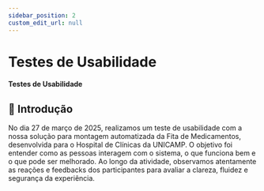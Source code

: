 ```yaml
---
sidebar_position: 2
custom_edit_url: null
---
```


# Testes de Usabilidade 

#### Testes de Usabilidade 

## 🧭 Introdução

No dia 27 de março de 2025, realizamos um teste de usabilidade com a nossa solução para montagem automatizada da Fita de Medicamentos, desenvolvida para o Hospital de Clínicas da UNICAMP. O objetivo foi entender como as pessoas interagem com o sistema, o que funciona bem e o que pode ser melhorado. Ao longo da atividade, observamos atentamente as reações e feedbacks dos participantes para avaliar a clareza, fluidez e segurança da experiência.


